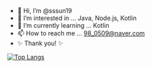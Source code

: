 - 👋 Hi, I’m @sssun19
- 👀 I’m interested in ... Java, Node.js, Kotlin
- 🌱 I’m currently learning ... Kotlin
- 📫 How to reach me ... 98_0509@naver.com
- :sparkles: Thank you! :sparkles:

[![Top Langs](https://github-readme-stats.vercel.app/api/top-langs/?username=sssun19&layout=compact)](https://github.com/sssun19/github-readme-stats)

<!---
sssun19/sssun19 is a ✨ special ✨ repository because its `README.md` (this file) appears on your GitHub profile.
You can click the Preview link to take a look at your changes.
--->
